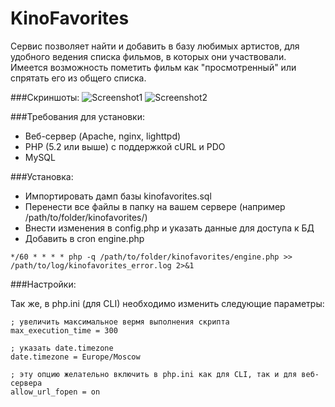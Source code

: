 KinoFavorites
=============

Сервис позволяет найти и добавить в базу любимых артистов, для удобного ведения списка фильмов, в которых они участвовали. Имеется возможность пометить фильм как "просмотренный" или спрятать его из общего списка.

###Скриншоты:
![Screenshot1](http://korphome.ru/kino_favorites/screenshots/Screenshot1.png "Screenshot1")
![Screenshot2](http://korphome.ru/kino_favorites/screenshots/Screenshot2.png "Screenshot2")

###Требования для установки:

* Веб-сервер (Apache, nginx, lighttpd)
* PHP (5.2 или выше) с поддержкой cURL и PDO
* MySQL

###Установка:

* Импортировать дамп базы kinofavorites.sql
* Перенести все файлы в папку на вашем сервере (например /path/to/folder/kinofavorites/)
* Внести изменения в config.php и указать данные для доступа к БД
* Добавить в cron engine.php

```
*/60 * * * * php -q /path/to/folder/kinofavorites/engine.php >> /path/to/log/kinofavorites_error.log 2>&1
```
###Настройки:

Так же, в php.ini (для CLI) необходимо изменить следующие параметры:

```
; увеличить максимальное вермя выполнения скрипта
max_execution_time = 300

; указать date.timezone
date.timezone = Europe/Moscow

; эту опцию желательно включить в php.ini как для CLI, так и для веб-сервера
allow_url_fopen = on
```
